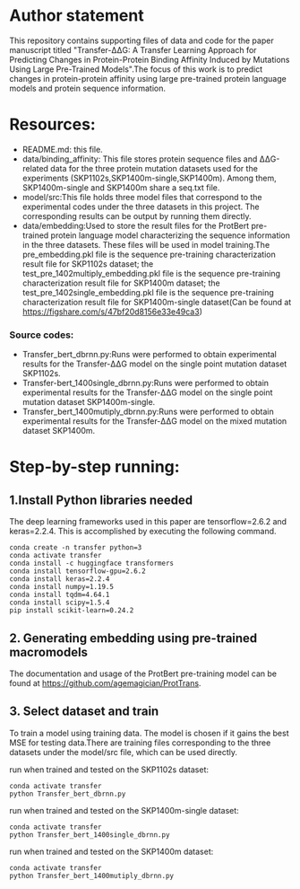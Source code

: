 # Author statement

This repository contains supporting files of data and code for the paper manuscript titled "Transfer-ΔΔG: A Transfer Learning Approach for Predicting Changes in Protein-Protein Binding Affinity Induced by Mutations Using Large Pre-Trained Models".The focus of this work is to predict changes in protein-protein affinity using large pre-trained protein language models and protein sequence information.

# Resources:

+ README.md: this file.
+  data/binding_affinity: This file stores protein sequence files and ΔΔG-related data for the three protein mutation datasets used for the experiments (SKP1102s,SKP1400m-single,SKP1400m). Among them, SKP1400m-single and SKP1400m share a seq.txt file.
+  model/src:This file holds three model files that correspond to the experimental codes under the three datasets in this project. The corresponding results can be output by running them directly.
+  data/embedding:Used to store the result files for the ProtBert pre-trained protein language model characterizing the sequence information in the three datasets. These files will be used in model training.The pre_embedding.pkl file is the sequence pre-training characterization result file for SKP1102s dataset; the test_pre_1402multiply_embedding.pkl file is the sequence pre-training characterization result file for SKP1400m dataset; the test_pre_1402single_embedding.pkl file is the sequence pre-training characterization result file for SKP1400m-single dataset(Can be found at https://figshare.com/s/47bf20d8156e33e49ca3)

###  Source codes:

+ Transfer_bert_dbrnn.py:Runs were performed to obtain experimental results for the Transfer-ΔΔG model on the single point mutation dataset SKP1102s.
+ Transfer-bert_1400single_dbrnn.py:Runs were performed to obtain experimental results for the Transfer-ΔΔG model on the single point mutation dataset SKP1400m-single.
+ Transfer_bert_1400mutiply_dbrnn.py:Runs were performed to obtain experimental results for the Transfer-ΔΔG model on the mixed mutation dataset SKP1400m.

# Step-by-step running:

## 1.Install Python libraries needed

The deep learning frameworks used in this paper are tensorflow=2.6.2 and keras=2.2.4. This is accomplished by executing the following command.

```
conda create -n transfer python=3
conda activate transfer
conda install -c huggingface transformers
conda install tensorflow-gpu=2.6.2
conda install keras=2.2.4
conda install numpy=1.19.5
conda install tqdm=4.64.1
conda install scipy=1.5.4
pip install scikit-learn=0.24.2
```

## 2. Generating embedding using pre-trained macromodels

The documentation and usage of the ProtBert pre-training model can be found at https://github.com/agemagician/ProtTrans.

## 3. Select dataset and train

To train a model using training data. The model is chosen if it gains the best MSE for testing data.There are training files corresponding to the three datasets under the model/src file, which can be used directly. 

run when trained and tested on the SKP1102s dataset:

```
conda activate transfer
python Transfer_bert_dbrnn.py
```

run when trained and tested on the SKP1400m-single dataset:

```
conda activate transfer
python Transfer_bert_1400single_dbrnn.py
```

run when trained and tested on the SKP1400m dataset:

```
conda activate transfer
python Transfer_bert_1400mutiply_dbrnn.py
```

